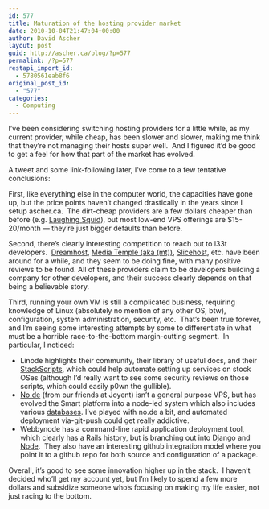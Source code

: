 ```yaml
---
id: 577
title: Maturation of the hosting provider market
date: 2010-10-04T21:47:04+00:00
author: David Ascher
layout: post
guid: http://ascher.ca/blog/?p=577
permalink: /?p=577
restapi_import_id:
  - 5780561eab8f6
original_post_id:
  - "577"
categories:
  - Computing
---
```

I&#8217;ve been considering switching hosting providers for a little while, as my current provider, while cheap, has been slower and slower, making me think that they&#8217;re not managing their hosts super well.  And I figured it&#8217;d be good to get a feel for how that part of the market has evolved.

A tweet and some link-following later, I&#8217;ve come to a few tentative conclusions:

First, like everything else in the computer world, the capacities have gone up, but the price points haven&#8217;t changed drastically in the years since I setup ascher.ca.  The dirt-cheap providers are a few dollars cheaper than before (e.g. [Laughing Squid](http://laughingsquid.us/)), but most low-end VPS offerings are $15-20/month &#8212; they&#8217;re just bigger defaults than before.

Second, there&#8217;s clearly interesting competition to reach out to l33t developers.  [Dreamhost](http://www.dreamhost.com), [Media Temple (aka (mt))](http://www.mediatemple.net), [Slicehost](http://slicehost.com), etc. have been around for a while, and they seem to be doing fine, with many positive reviews to be found. All of these providers claim to be developers building a company for other developers, and their success clearly depends on that being a believable story.

Third, running your own VM is still a complicated business, requiring knowledge of Linux (absolutely no mention of any other OS, btw), configuration, system administration, security, etc.  That&#8217;s been true forever, and I&#8217;m seeing some interesting attempts by some to differentiate in what must be a horrible race-to-the-bottom margin-cutting segment.  In particular, I noticed:

  * Linode highlights their community, their library of useful docs, and their [StackScripts](http://www.linode.com/stackscripts/), which could help automate setting up services on stock OSes (although I&#8217;d really want to see some security reviews on those scripts, which could easily p0wn the gullible).
  * [No.de](https://no.de/) (from our friends at Joyent) isn&#8217;t a general purpose VPS, but has evolved the Smart platform into a node-led system which also includes various [databases](http://wiki.joyent.com/node:faq). I&#8217;ve played with no.de a bit, and automated deployment via-git-push could get really addictive.
  * Webbynode has a command-line rapid application deployment tool, which clearly has a Rails history, but is branching out into Django and [Node](http://guides.webbynode.com/articles/rapidapps/nodejs.html).  They also have an interesting github integration model where you point it to a github repo for both source and configuration of a package.

Overall, it&#8217;s good to see some innovation higher up in the stack.  I haven&#8217;t decided who&#8217;ll get my account yet, but I&#8217;m likely to spend a few more dollars and subsidize someone who&#8217;s focusing on making my life easier, not just racing to the bottom.